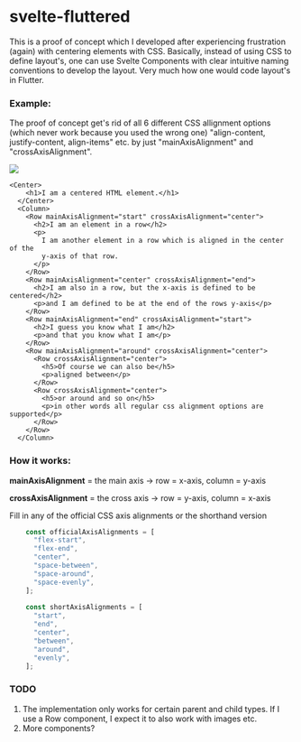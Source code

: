 # svelte-fluttered

This is a proof of concept which I developed after experiencing frustration (again) with centering elements with CSS. Basically, instead of using CSS to define layout's, one can use Svelte Components with clear intuitive naming conventions to develop the layout. Very much how one would code layout's in Flutter. 

### Example:

The proof of concept get's rid of all 6 different CSS allignment options (which never work because you used the wrong one) "align-content, justify-content, align-items" etc. by just "mainAxisAlignment" and "crossAxisAlignment".  

![](https://user-images.githubusercontent.com/35429197/105533937-14267000-5ced-11eb-889e-3988258da081.png)

```svelte
<Center>
    <h1>I am a centered HTML element.</h1>
  </Center>
  <Column>
    <Row mainAxisAlignment="start" crossAxisAlignment="center">
      <h2>I am an element in a row</h2>
      <p>
        I am another element in a row which is aligned in the center of the
        y-axis of that row.
      </p>
    </Row>
    <Row mainAxisAlignment="center" crossAxisAlignment="end">
      <h2>I am also in a row, but the x-axis is defined to be centered</h2>
      <p>and I am defined to be at the end of the rows y-axis</p>
    </Row>
    <Row mainAxisAlignment="end" crossAxisAlignment="start">
      <h2>I guess you know what I am</h2>
      <p>and that you know what I am</p>
    </Row>
    <Row mainAxisAlignment="around" crossAxisAlignment="center">
      <Row crossAxisAlignment="center">
        <h5>Of course we can also be</h5>
        <p>aligned between</p>
      </Row>
      <Row crossAxisAlignment="center">
        <h5>or around and so on</h5>
        <p>in other words all regular css alignment options are supported</p>
      </Row>
    </Row>
  </Column>
```

### How it works:

**mainAxisAlignment** \= the main axis -> row = x-axis, column = y-axis

**crossAxisAlignment** \= the cross axis -> row = y-axis, column = x-axis

Fill in any of the official CSS axis alignments or the shorthand version

```javascript
    const officialAxisAlignments = [
      "flex-start",
      "flex-end",
      "center",
      "space-between",
      "space-around",
      "space-evenly",
    ];
  
    const shortAxisAlignments = [
      "start",
      "end",
      "center",
      "between",
      "around",
      "evenly",
    ];
```

### TODO

1.  The implementation only works for certain parent and child types. If I use a Row component, I expect it to also work with images etc.
2.  More components?
